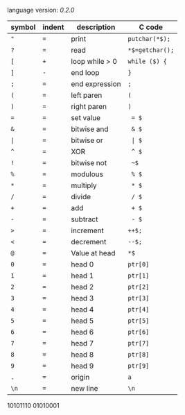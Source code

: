 language version: *0.2.0*

symbol | indent | description      | C code
-------|--------|------------------|---------------------
 `"`   | `=`    | print            | `putchar(*$);`      
 `?`   | `=`    | read             | `*$=getchar();`     
 `[`   | `+`    | loop while > 0   | `while ($) {`       
 `]`   | `-`    | end loop         | `}`                 
 `;`   | `=`    | end expression   | `;`                 
 `(`   | `=`    | left paren       | `(`                 
 `)`   | `=`    | right paren      | `)`                 
 `=`   | `=`    | set value        | ` = $`              
 `&`   | `=`    | bitwise and      | ` & $`              
 `\|`  | `=`    | bitwise or       | ` \| $`             
 `^`   | `=`    | XOR              | ` ^ $`              
 `!`   | `=`    | bitwise not      | ` ~$`               
 `%`   | `=`    | modulous         | ` % $`              
 `*`   | `=`    | multiply         | ` * $`              
 `/`   | `=`    | divide           | ` / $`              
 `+`   | `=`    | add              | ` + $`              
 `-`   | `=`    | subtract         | ` - $`              
 `>`   | `=`    | increment        | `++$;`              
 `<`   | `=`    | decrement        | `--$;`              
 `@`   | `=`    | Value at head    | `*$`                
 `0`   | `=`    | head 0           | `ptr[0]`            
 `1`   | `=`    | head 1           | `ptr[1]`            
 `2`   | `=`    | head 2           | `ptr[2]`            
 `3`   | `=`    | head 3           | `ptr[3]`            
 `4`   | `=`    | head 4           | `ptr[4]`            
 `5`   | `=`    | head 5           | `ptr[5]`            
 `6`   | `=`    | head 6           | `ptr[6]`            
 `7`   | `=`    | head 7           | `ptr[7]`            
 `8`   | `=`    | head 8           | `ptr[8]`            
 `9`   | `=`    | head 9           | `ptr[9]`            
 `.`   | `=`    | origin           | `a`                 
 `\n`  | `=`    | new line         | `\n`                

 10101110
 01010001